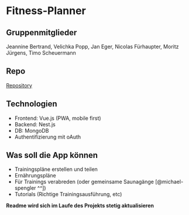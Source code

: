 # Fitness-Planner

## Gruppenmitglieder
Jeannine Bertrand, Velichka Popp, Jan Eger, Nicolas Fürhaupter, Moritz Jürgens, Timo Scheuermann

## Repo 
[Repository](https://github.com/TimoScheuermann/Fitness-Planner)

## Technologien

* Frontend: Vue.js (PWA, mobile first)
* Backend: Nest.js
* DB: MongoDB
* Authentifizierung mit oAuth

## Was soll die App können

* Trainingspläne erstellen und teilen
* Ernährungspläne
* Für Trainings verabreden (oder gemeinsame Saunagänge [@michael-spengler ^^])
* Tutorials (Richtige Trainingsausführung, etc)

__Readme wird sich im Laufe des Projekts stetig aktualisieren__
